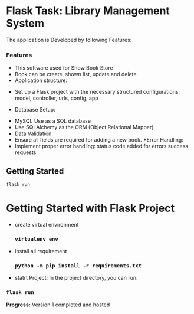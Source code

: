 # Flask Task: Library Management System
The application is Developed by following Features:

### Features
* This software used for Show Book Store
* Book can be create, shown list, update and delete 
* Application structure:
- Set up a Flask project with the necessary structured configurations: model, controller, urls, config, app
* Database Setup:
- MySQL Use as a SQL database
- Use SQLAlchemy as the ORM (Object Relational Mapper).
- Data Validation:
- Ensure all fields are required for adding a new book.
*Error Handling:
- Implement proper error handling: status code added for errors success requests
 

## Getting Started

```bash
flask run
```
# Getting Started with Flask Project
* create virtual environment
  ### `virtualenv env`
* install all requirement
  ### `python -m pip install -r requirements.txt`
* statrt Project: In the project directory, you can run:
### `flask run`

**Progress:**
Version 1 completed and hosted



